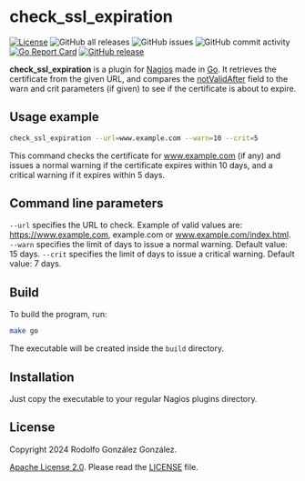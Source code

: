 # check_ssl_expiration

[![License](https://img.shields.io/badge/License-Apache_2.0-blue.svg)](https://opensource.org/licenses/Apache-2.0)
![GitHub all releases](https://img.shields.io/github/downloads/rgglez/nagios-check-ssl-expiration/total)
![GitHub issues](https://img.shields.io/github/issues/rgglez/nagios-check-ssl-expiration)
![GitHub commit activity](https://img.shields.io/github/commit-activity/y/rgglez/nagios-check-ssl-expiration)
[![Go Report Card](https://goreportcard.com/badge/github.com/rgglez/nagios-check-ssl-expiration)](https://goreportcard.com/report/github.com/rgglez/nagios-check-ssl-expiration)
[![GitHub release](https://img.shields.io/github/release/rgglez/nagios-check-ssl-expiration.svg)](https://github.com/rgglez/gormcache/releases/)

**check_ssl_expiration** is a plugin for [Nagios](https://www.nagios.org) made in [Go](https://go.dev/). It retrieves the certificate from the given URL, and compares the [notValidAfter](https://clouddocs.f5.com/api/irules/X509__not_valid_after.html) field to the warn and crit parameters (if given) to see if the certificate is about to expire. 

## Usage example

```bash
check_ssl_expiration --url=www.example.com --warn=10 --crit=5
```

This command checks the certificate for www.example.com (if any) and issues a normal warning if the certificate expires within 10 days, and a critical warning if it expires within 5 days.

## Command line parameters

`--url` specifies the URL to check. Example of valid values are: https://www.example.com, example.com or www.example.com/index.html.
`--warn` specifies the limit of days to issue a normal warning. Default value: 15 days.
`--crit` specifies the limit of days to issue a critical warning. Default value: 7 days.

## Build

To build the program, run:

```bash
make go
```

The executable will be created inside the ```build``` directory.

## Installation

Just copy the executable to your regular Nagios plugins directory.

## License

Copyright 2024 Rodolfo González González.

[Apache License 2.0](https://www.apache.org/licenses/LICENSE-2.0). Please read the [LICENSE](LICENSE.md) file.